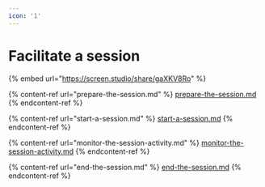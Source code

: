 ```yaml
---
icon: '1'
---
```


# Facilitate a session

{% embed url="https://screen.studio/share/gaXKV8Ro" %}

{% content-ref url="prepare-the-session.md" %}
[prepare-the-session.md](prepare-the-session.md)
{% endcontent-ref %}

{% content-ref url="start-a-session.md" %}
[start-a-session.md](start-a-session.md)
{% endcontent-ref %}

{% content-ref url="monitor-the-session-activity.md" %}
[monitor-the-session-activity.md](monitor-the-session-activity.md)
{% endcontent-ref %}

{% content-ref url="end-the-session.md" %}
[end-the-session.md](end-the-session.md)
{% endcontent-ref %}
